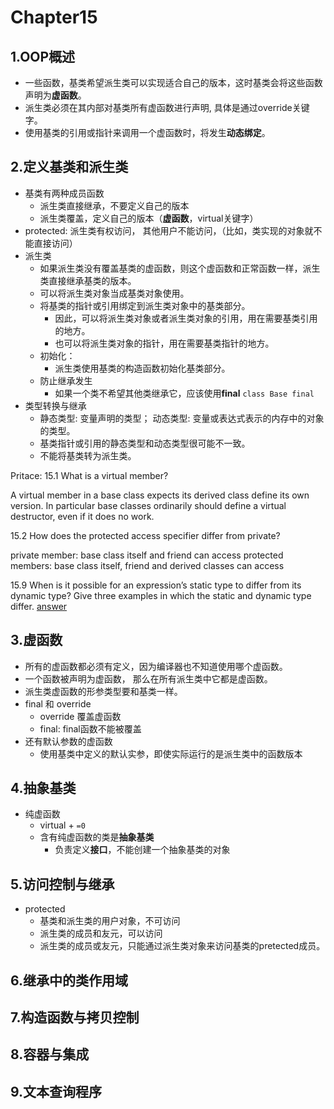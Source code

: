 # Chapter15

## 1.OOP概述
- 一些函数，基类希望派生类可以实现适合自己的版本，这时基类会将这些函数声明为**虚函数**。
- 派生类必须在其内部对基类所有虚函数进行声明, 具体是通过override关键字。
- 使用基类的引用或指针来调用一个虚函数时，将发生**动态绑定**。

## 2.定义基类和派生类
- 基类有两种成员函数
  - 派生类直接继承，不要定义自己的版本
  - 派生类覆盖，定义自己的版本（**虚函数**，virtual关键字）
- protected: 派生类有权访问， 其他用户不能访问，（比如，类实现的对象就不能直接访问）
- 派生类
  - 如果派生类没有覆盖基类的虚函数，则这个虚函数和正常函数一样，派生类直接继承基类的版本。
  - 可以将派生类对象当成基类对象使用。
  - 将基类的指针或引用绑定到派生类对象中的基类部分。
    - 因此，可以将派生类对象或者派生类对象的引用，用在需要基类引用的地方。
    - 也可以将派生类对象的指针，用在需要基类指针的地方。
  - 初始化：
    - 派生类使用基类的构造函数初始化基类部分。
  - 防止继承发生
    - 如果一个类不希望其他类继承它，应该使用**final** `class Base final`
- 类型转换与继承
  - 静态类型: 变量声明的类型； 动态类型: 变量或表达式表示的内存中的对象的类型。
  - 基类指针或引用的静态类型和动态类型很可能不一致。
  - 不能将基类转为派生类。

Pritace:
15.1 What is a virtual member?

A virtual member in a base class expects its derived class define its own version. In particular base classes ordinarily should define a virtual destructor, even if it does no work.

15.2 How does the protected access specifier differ from private?

private member: base class itself and friend can access
protected members: base class itself, friend and derived classes can access

15.9 When is it possible for an expression’s static type to differ from its dynamic type? Give three examples in which the static and dynamic type differ.
[answer](ex15_9.cpp)


## 3.虚函数
- 所有的虚函数都必须有定义，因为编译器也不知道使用哪个虚函数。
- 一个函数被声明为虚函数， 那么在所有派生类中它都是虚函数。
- 派生类虚函数的形参类型要和基类一样。
- final 和 override
  - override 覆盖虚函数
  - final: final函数不能被覆盖
- 还有默认参数的虚函数
  - 使用基类中定义的默认实参，即使实际运行的是派生类中的函数版本

## 4.抽象基类
- 纯虚函数
  - virtual + `=0`
  - 含有纯虚函数的类是**抽象基类**
    - 负责定义**接口**，不能创建一个抽象基类的对象

## 5.访问控制与继承
- protected
  - 基类和派生类的用户对象，不可访问
  - 派生类的成员和友元，可以访问
  - 派生类的成员或友元，只能通过派生类对象来访问基类的pretected成员。

## 6.继承中的类作用域

## 7.构造函数与拷贝控制

## 8.容器与集成

## 9.文本查询程序